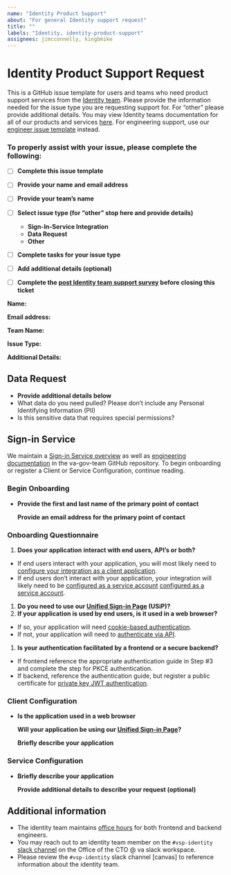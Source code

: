 ```yaml
---
name: "Identity Product Support" 
about: "For general Identity support request" 
title: ""
labels: "Identity, identity-product-support"
assignees: jimcconnelly, kingbmike
---
```


# Identity Product Support Request

This is a GitHub issue template for users and teams who need product support services from the [Identity team](https://github.com/department-of-veterans-affairs/va.gov-team/tree/master/products/identity). Please provide the information needed for the issue type you are requesting support for. For “other” please provide additional details. You may view Identity teams documentation for all of our products and services [here](https://github.com/department-of-veterans-affairs/va.gov-team/tree/master/products/identity/Products). For engineering support, use our [engineer issue template](https://github.com/department-of-veterans-affairs/va.gov-team/issues/new?assignees=joeniquette&labels=Identity%2C+identity-engineer-support&projects=&template=1dentity-engineer-support.md&title=) instead.

### **To properly assist with your issue, please complete the following:**

- [ ] **Complete this issue template**
- [ ] **Provide your name and email address**
- [ ] **Provide your team’s name**
- [ ] **Select issue type (for “other” stop here and provide details)**
  - **Sign-In-Service Integration**
  - **Data Request**
  - **Other**
- [ ] **Complete tasks for your issue type**
- [ ] **Add additional details (optional)**
- [ ] **Complete the [post Identity team support survey](https://dj540s05.optimalworkshop.com/questions/52low0ey) before closing this ticket**
    

**Name:**

**Email address:**

**Team Name:**

**Issue Type:**

**Additional Details:**

## **Data Request**

- **Provide additional details below**
- What data do you need pulled? Please don’t include any Personal Identifying Information (PII)
- Is this sensitive data that requires special permissions?

## **Sign-in Service**

We maintain a [Sign-in Service overview](https://github.com/department-of-veterans-affairs/va.gov-team/tree/master/products/identity/Products/Sign-In%20Service) as well as [engineering documentation](https://github.com/department-of-veterans-affairs/va.gov-team/tree/master/products/identity/Products/Sign-In%20Service/Engineering%20Docs) in the va-gov-team GitHub repository. To begin onboarding or register a Client or Service Configuration, continue reading.

### **Begin Onboarding**

- **Provide the first and last name of the primary point of contact**
    
    **Provide an email address for the primary point of contact**
    

### **Onboarding Questionnaire**

1. **Does your application interact with end users, API’s or both?**
- If end users interact with your application, you will most likely need to [configure your integration as a client application](https://github.com/department-of-veterans-affairs/va.gov-team/blob/master/products/identity/Products/Sign-In%20Service/Engineering%20Docs/configuration/client_config.md).
- If end users don’t interact with your application, your integration will likely need to be [configured as a service account]() [configured as a service account](https://github.com/department-of-veterans-affairs/va.gov-team/blob/master/products/identity/Products/Sign-In%20Service/Engineering%20Docs/configuration/service_account.md).
1. **Do you need to use our [Unified Sign-in Page](https://github.com/department-of-veterans-affairs/va.gov-team/blob/master/products/identity/Products/Unified%20Sign%20In%20Pages/README.md) (USiP)?**
2. **If your application is used by end users, is it used in a web browser?**
- If so, your application will need [cookie-based authentication](https://github.com/department-of-veterans-affairs/va.gov-team/blob/master/products/identity/Products/Sign-In%20Service/Engineering%20Docs/auth_flows/cookie_oauth.md).
- If not, your application will need to [authenticate via API](https://github.com/department-of-veterans-affairs/va.gov-team/blob/master/products/identity/Products/Sign-In%20Service/Engineering%20Docs/auth_flows/api_oauth.md).
1. **Is your authentication facilitated by a frontend or a secure backend?**
- If frontend reference the appropriate authentication guide in Step #3 and complete the step for PKCE authentication.
- If backend, reference the authentication guide, but register a public certificate for [private key JWT authentication](https://github.com/department-of-veterans-affairs/va.gov-team/blob/master/products/identity/Products/Sign-In%20Service/Engineering%20Docs/auth_flows/private_key_jwt.md).

### **Client Configuration**

- **Is the application used in a web browser**
    
    **Will your application be using our [Unified Sign-in Page](https://github.com/department-of-veterans-affairs/va.gov-team/blob/master/products/identity/Products/Unified%20Sign%20In%20Pages/README.md)?**
    
    **Briefly describe your application**
    

### **Service Configuration**

- **Briefly describe your application**
    
    **Provide additional details to describe your request (optional)**
    

## **Additional information**

- The identity team maintains [office hours](https://github.com/department-of-veterans-affairs/va.gov-team/tree/master/products/identity/Products/Sign-In%20Service/Support) for both frontend and backend engineers.
- You may reach out to an identity team member on the ```#vsp-identity``` [slack channel](https://dsva.slack.com/archives/CSFV4QTKN) on the Office of the CTO @ va slack workspace.
- Please review the ```#vsp-identity``` slack channel [canvas] to reference information about the identity team.

